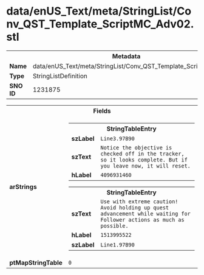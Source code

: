 <h1>data/enUS_Text/meta/StringList/Conv_QST_Template_ScriptMC_Adv02.stl</h1><table><tr><th colspan="100%">Metadata</th></tr><tr><td><b>Name</b></td><td>data/enUS_Text/meta/StringList/Conv_QST_Template_ScriptMC_Adv02.stl</td></tr><tr><td><b>Type</b></td><td>StringListDefinition</td></tr><tr><td><b>SNO ID</b></td><td>1231875</td></tr></table>

<table><tr><th colspan="100%">Fields</th></tr><tr><td><b>arStrings</b></td><td><table><tr><th colspan="100%">StringTableEntry</th></tr><tr><td><b>szLabel</b></td><td><code>Line3.97B90</code></td></tr><tr><td><b>szText</b></td><td><code>Notice the objective is checked off in the tracker, so it looks complete. But if you leave now, it will reset.</code></td></tr><tr><td><b>hLabel</b></td><td><code>4096931460</code></td></tr></table>


<table><tr><th colspan="100%">StringTableEntry</th></tr><tr><td><b>szText</b></td><td><code>Use with extreme caution! Avoid holding up quest advancement while waiting for Follower actions as much as possible.</code></td></tr><tr><td><b>hLabel</b></td><td><code>1513995522</code></td></tr><tr><td><b>szLabel</b></td><td><code>Line1.97B90</code></td></tr></table>


</td></tr><tr><td><b>ptMapStringTable</b></td><td><code>0</code></td></tr></table>

